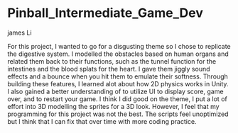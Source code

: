 # Pinball_Intermediate_Game_Dev
james Li

For this project, I wanted to go for a disgusting theme so I chose to replicate the digestive system. I modelled the obstacles based on human organs and related them back to their functions, such as the tunnel function for the intestines and the blood splats for the heart. I gave them jiggly sound effects and a bounce when you hit them to emulate their softness. Through building these features, I learned alot about how 2D physics works in Unity. I also gained a better understanding of to utilize UI to display score, game over, and to restart your game. I think I did good on the theme, I put a lot of effort into 3D modelling the sprites for a 3D look. However, I feel that my programming for this project was not the best. The scripts feel unoptimized but I think that I can fix that over time with more coding practice.
